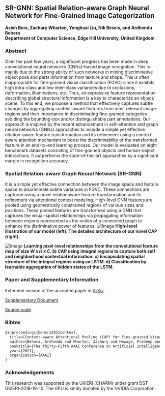 ## SR-GNN: Spatial Relation-aware Graph Neural Network for Fine-Grained Image Categorization 
**Asish Bera, Zachary Wharton, Yonghuai Liu, Nik Bessis, and Ardhendu Behera**<br/>
**Department of Computer Science, Edge Hill University, United Kingdom**

### Abstract
Over the past few years, a significant progress has been made in deep convolutional neural networks (CNNs)-based image recognition. This is mainly due to the 
strong ability of such networks in mining discriminative object pose and parts information from texture and shape. This is often inappropriate for 
fine-grained visual classification (FGVC) since it exhibits high intra-class and low inter-class variances due to occlusions, deformation, illuminations, 
etc. Thus, an expressive feature representation describing global structural information is a key to characterize an object/ scene. To this end, we 
propose a method that effectively captures subtle changes by aggregating context-aware features from most relevant image-regions and their importance 
in discriminating fine-grained categories avoiding the bounding-box and/or distinguishable part annotations. Our approach is inspired by the recent 
advancement in self-attention and graph neural networks (GNNs) approaches to include a simple yet effective relation-aware feature transformation and 
its refinement using a context-aware attention mechanism to boost the discriminability of the transformed feature in an end-to-end learning process. Our 
model is evaluated on eight benchmark datasets consisting of fine-grained objects and human-object interactions. It outperforms the state-of-the-art 
approaches by a significant margin in recognition accuracy.

### Spatial Relation-aware Graph Neural Network (SR-GNN)
It is a simple yet effective connection between the image space and feature space to discriminate subtle variances in FGVC. These connections are captured 
using a novel relationaware feature transformation and its refinement via attentional context modeling. High-level CNN features are pooled using geometrically 
constrained regions of various sizes and positions. These pooled features are transformed using a GNN that captures the visual-spatial relationships via 
propagating information between regions represented as the nodes of a connected graph to enhance the disriminative power of features.
![Image](diagram.jpg)
**High-level illustration of our model (left). The detailed architecture of our novel CAP (right).**

![Image](diagram2.jpg)
**Learning pixel-level relationships from the convolutional feature map of size _W x H x C_. b) CAP using integral regions to capture both self and neighborhood contextual information. c) Encapsulating spatial structure of the integral regions using an LSTM. d) Classification by learnable aggregation of hidden states of the LSTM.**

### Paper and Supplementary Information
Extended version of the accepted paper in [ArXiv](https://arxiv.org/abs/2101.06635).

[Supplementary Document](AAAI_Supplementary.pdf)

[Source code](https://github.com/ArdhenduBehera/cap)

### Bibtex
```markdown
@inproceedings{behera2021context,
  title={Context-aware Attentional Pooling (CAP) for Fine-grained Visual Classification},
  author={Behera, Ardhendu and Wharton, Zachary and Hewage, Pradeep and Bera, Asish},
  booktitle={The Thirty-Fifth AAAI Conference on Artificial Intelligence},
  year={2021},
  organization={AAAI}
}
```

### Acknowledgements

This research was supported by the UKIERI (CHARM) under grant DST UKIERI-2018-19-10. The GPU is kindly donated by the NVIDIA Corporation.
